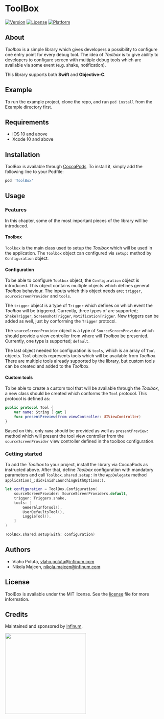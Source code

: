 # ToolBox

[![Version](https://img.shields.io/cocoapods/v/ToolBox.svg?style=flat)](https://cocoapods.org/pods/ToolBox)
[![License](https://img.shields.io/cocoapods/l/ToolBox.svg?style=flat)](https://cocoapods.org/pods/ToolBox)
[![Platform](https://img.shields.io/cocoapods/p/ToolBox.svg?style=flat)](https://cocoapods.org/pods/ToolBox)

## About

*Toolbox* is a simple library which gives developers a possibility to configure one entry point for every debug tool. The idea of *Toolbox* is to give ability to developers to configure screen with multiple debug tools which are available via some event (e.g. shake, notification).

This library supports both **Swift** and **Objective-C**.

## Example

To run the example project, clone the repo, and run `pod install` from the Example directory first.

## Requirements

* iOS 10 and above
* Xcode 10 and above


## Installation

ToolBox is available through [CocoaPods](https://cocoapods.org). To install
it, simply add the following line to your Podfile:

```ruby
pod 'ToolBox'
```

## Usage

### Features

In this chapter, some of the most important pieces of the library will be introduced.

#### Toolbox

`Toolbox` is the main class used to setup the *Toolbox* which will be used in the application. The `Toolbox` object can configured via `setup:` method by `Configuration` object.

#### Configuration

To be able to configure `Toolbox` object, the `Configuration` object is introduced. This object contains multiple objects which defines general *Toolbox* behaviour. The inputs which this object needs are; `trigger`, `sourceScreenProvider` and `tools`. 

The `trigger` object is a type of `Trigger` which defines on which event the *Toolbox* will be triggered. Currently, three types of are supported; `ShakeTrigger`, `ScreenshotTrigger`, `NotificationTrigger`. New triggers can be added as well, just by conforming the `Trigger` protocol.

The `sourceScreenProvider` object is a type of `SourceScreenProvider` which should provide a view controller from where will *Toolbox* be presented. Currently, one type is supported; `default`.

The last object needed for configuration is `tools`, which is an array of `Tool` objects. `Tool` objects represents tools which will be available from *Toolbox*. There are multiple tools already supported by the library, but custom tools can be created and added to the *Toolbox*.

#### Custom tools

To be able to create a custom tool that will be available through the *Toolbox*, a new class should be created which conforms the `Tool` protocol. This protocol is defined as:

```swift
public protocol Tool {
    var name: String { get }
    func presentPreview(from viewController: UIViewController)
}

```

Based on this, only `name` should be provided as well as `presentPreview:` method which will present the tool view controller from the `sourceScreenProvider` view controller defined in the toolbox configuration.

### Getting started

To add the *Toolbox* to your project, install the library via CocoaPods as instructed above. After that, define *Toolbox* configuration with mandatory parameters and call `Toolbox.shared.setup:` in the `AppDelegate` method `application(_:didFinishLaunchingWithOptions:)`.

```swift
let configuration = ToolBox.Configuration(
    sourceScreenProvider: SourceScreenProviders.default,
    trigger: Triggers.shake,
    tools: [
        GeneralInfoTool(),
        UserDefaultsTool(),
        LoggieTool(),
    ]
)

ToolBox.shared.setup(with: configuration)
```

## Authors

* Vlaho Poluta, vlaho.poluta@infinum.com
* Nikola Majcen, nikola.majcen@infinum.com

## License

ToolBox is available under the MIT license. See the [license](LICENSE) file for more information.

## Credits

Maintained and sponsored by [Infinum](http://www.infinum.com).

<a href='https://infinum.co'>
  <img src='https://infinum.co/infinum.png' href='https://infinum.com' width='264'>
</a>
